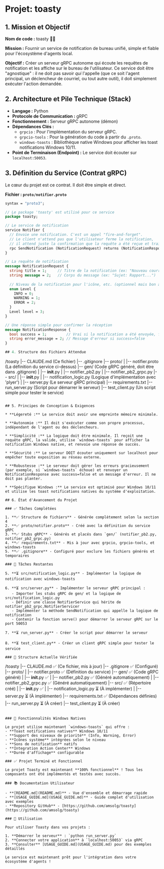 # Projet: toasty

## 1. Mission et Objectif

**Nom de code :** toasty 🐉🔥

**Mission :** Fournir un service de notification de bureau unifié, simple et fiable pour l'écosystème d'agents local.

**Objectif :** Créer un serveur gRPC autonome qui écoute les requêtes de notification et les affiche sur le bureau de l'utilisateur. Ce service doit être "agnostique" : il ne doit pas savoir *qui* l'appelle (que ce soit l'agent principal, un déclencheur de courriel, ou tout autre outil), il doit simplement exécuter l'action demandée.

## 2. Architecture et Pile Technique (Stack)

* **Langage :** Python
* **Protocole de Communication :** gRPC
* **Fonctionnement :** Serveur gRPC autonome (démon)
* **Dépendances Clés :**
    * `grpcio` : Pour l'implémentation du serveur gRPC.
    * `grpcio-tools` : Pour la génération du code à partir du `.proto`.
    * `windows-toasts` : Bibliothèque native Windows pour afficher les toast notifications Windows 10/11.
* **Point de Terminaison (Endpoint) :** Le service doit écouter sur `localhost:50053`.

## 3. Définition du Service (Contrat gRPC)

Le cœur du projet est ce contrat. Il doit être simple et direct.

**Fichier : `proto/notifier.proto`**

```protobuf
syntax = "proto3";

// Le package 'toasty' est utilisé pour ce service
package toasty;

// Le service de notification
service Notifier {
  // Envoie une notification. C'est un appel "fire-and-forget".
  // Le client n'attend pas que l'utilisateur ferme la notification,
  // il attend juste la confirmation que la requête a été reçue et traitée.
  rpc SendNotification (NotificationRequest) returns (NotificationResponse);
}

// La requête de notification
message NotificationRequest {
  string title = 1;     // Titre de la notification (ex: "Nouveau courriel")
  string message = 2;   // Corps du message (ex: "Sujet: Rapport...")
  
  // Niveau de la notification pour l'icône, etc. (optionnel mais bon à avoir)
  enum Level {
    INFO = 0;
    WARNING = 1;
    ERROR = 2;
  }
  Level level = 3;
}

// Une réponse simple pour confirmer la réception
message NotificationResponse {
  bool success = 1;         // Vrai si la notification a été envoyée, faux sinon
  string error_message = 2; // Message d'erreur si success=false
}

## 4. Structure des Fichiers Attendue

```
/toasty
|-- CLAUDE.md         (Ce fichier)
|-- .gitignore
|-- proto/
|   |-- notifier.proto  (La définition du service ci-dessus)
|-- gen/                (Code gRPC généré, doit être dans .gitignore)
|   |-- __init__.py
|   |-- notifier_pb2.py
|   |-- notifier_pb2_grpc.py
|-- src/
|   |-- __init__.py
|   |-- notification_logic.py  (Logique d'implémentation avec 'plyer')
|   |-- server.py                (Le serveur gRPC principal)
|-- requirements.txt
|-- run_server.py            (Script pour démarrer le serveur)
|-- test_client.py           (Un script simple pour tester le service)
```

## 5. Principes de Conception & Exigences

* **Légereté :** Le service doit avoir une empreinte mémoire minimale.

* **Autonomie :** Il doit s'exécuter comme son propre processus, indépendant de l'agent ou des déclencheurs.

* **Simplicité :** La logique doit être minimale. Il reçoit une requête gRPC, la valide, utilise `windows-toasts` pour afficher la notification Windows native, et renvoie une réponse de succès.

* **Sécurité :** Le serveur DOIT écouter uniquement sur localhost pour empêcher toute exposition au réseau externe.

* **Robustesse :** Le serveur doit gérer les erreurs gracieusement (par exemple, si `windows-toasts` échoue) et renvoyer un NotificationResponse avec success=false et un message d'erreur. Il ne doit pas planter.

* **Spécifique Windows :** Le service est optimisé pour Windows 10/11 et utilise les toast notifications natives du système d'exploitation.

## 6. État d'Avancement du Projet

### ✅ Tâches Complétées

1. **✅ Structure de fichiers** - Générée complètement selon la section 4
2. **✅ proto/notifier.proto** - Créé avec la définition du service gRPC
3. **✅ Stubs gRPC** - Générés et placés dans `gen/` (notifier_pb2.py, notifier_pb2_grpc.py)
4. **✅ requirements.txt** - Mis à jour avec grpcio, grpcio-tools, et windows-toasts
5. **✅ .gitignore** - Configuré pour exclure les fichiers générés et temporaires

### 🔄 Tâches Restantes

5. **⏳ src/notification_logic.py** - Implémenter la logique de notification avec windows-toasts

6. **⏳ src/server.py** - Implémenter le serveur gRPC principal :
   - Importer les stubs gRPC de gen/ et la logique de src/notification_logic.py
   - Définir une classe NotifierService qui hérite de notifier_pb2_grpc.NotifierServicer
   - Implémenter la méthode SendNotification qui appelle la logique de notification
   - Contenir la fonction serve() pour démarrer le serveur gRPC sur le port 50053

7. **⏳ run_server.py** - Créer le script pour démarrer le serveur

8. **⏳ test_client.py** - Créer un client gRPC simple pour tester le service

### 📁 Structure Actuelle Vérifiée

```
/toasty
|-- CLAUDE.md         ✅ (Ce fichier, mis à jour)
|-- .gitignore        ✅ (Configuré)
|-- proto/
|   |-- notifier.proto  ✅ (Définition du service)
|-- gen/                ✅ (Code gRPC généré)
|   |-- __init__.py     ✅
|   |-- notifier_pb2.py     ✅ (Généré automatiquement)
|   |-- notifier_pb2_grpc.py ✅ (Généré automatiquement)
|-- src/                ✅ (Répertoire créé)
|   |-- __init__.py     ✅
|   |-- notification_logic.py  ⏳ (À implémenter)
|   |-- server.py              ⏳ (À implémenter)
|-- requirements.txt    ✅ (Dépendances définies)
|-- run_server.py       ⏳ (À créer)
|-- test_client.py      ⏳ (À créer)
```

### 🔔 Fonctionnalités Windows Natives

Le projet utilise maintenant `windows-toasts` qui offre :
- **Toast notifications natives** Windows 10/11
- **Support des niveaux de priorité** (Info, Warning, Error)
- **Icônes système** intégrées selon le niveau
- **Sons de notification** natifs
- **Integration Action Center** Windows
- **Durée d'affichage** configurable

### ✅ Projet Terminé et Fonctionnel

Le projet Toasty est maintenant **100% fonctionnel** ! Tous les composants ont été implémentés et testés avec succès.

### 📚 Documentation Utilisateur

- **[README.md](README.md)** - Vue d'ensemble et démarrage rapide
- **[USAGE_GUIDE.md](USAGE_GUIDE.md)** - Guide complet d'utilisation avec exemples
- **Repository GitHub** - [https://github.com/amsolg/toasty](https://github.com/amsolg/toasty)

### 🎯 Utilisation

Pour utiliser Toasty dans vos projets :

1. **Démarrer le serveur** : `python run_server.py`
2. **Connecter votre application** à `localhost:50053` via gRPC
3. **Consulter** [USAGE_GUIDE.md](USAGE_GUIDE.md) pour des exemples détaillés

Le service est maintenant prêt pour l'intégration dans votre écosystème d'agents !